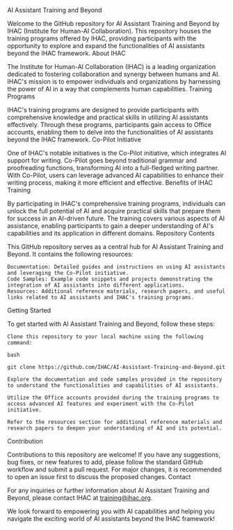 AI Assistant Training and Beyond

Welcome to the GitHub repository for AI Assistant Training and Beyond by IHAC (Institute for Human-AI Collaboration). This repository houses the training programs offered by IHAC, providing participants with the opportunity to explore and expand the functionalities of AI assistants beyond the IHAC framework.
About IHAC

The Institute for Human-AI Collaboration (IHAC) is a leading organization dedicated to fostering collaboration and synergy between humans and AI. IHAC's mission is to empower individuals and organizations by harnessing the power of AI in a way that complements human capabilities.
Training Programs

IHAC's training programs are designed to provide participants with comprehensive knowledge and practical skills in utilizing AI assistants effectively. Through these programs, participants gain access to Office accounts, enabling them to delve into the functionalities of AI assistants beyond the IHAC framework.
Co-Pilot Initiative

One of IHAC's notable initiatives is the Co-Pilot initiative, which integrates AI support for writing. Co-Pilot goes beyond traditional grammar and proofreading functions, transforming AI into a full-fledged writing partner. With Co-Pilot, users can leverage advanced AI capabilities to enhance their writing process, making it more efficient and effective.
Benefits of IHAC Training

By participating in IHAC's comprehensive training programs, individuals can unlock the full potential of AI and acquire practical skills that prepare them for success in an AI-driven future. The training covers various aspects of AI assistance, enabling participants to gain a deeper understanding of AI's capabilities and its application in different domains.
Repository Contents

This GitHub repository serves as a central hub for AI Assistant Training and Beyond. It contains the following resources:

    Documentation: Detailed guides and instructions on using AI assistants and leveraging the Co-Pilot initiative.
    Code Samples: Example code snippets and projects demonstrating the integration of AI assistants into different applications.
    Resources: Additional reference materials, research papers, and useful links related to AI assistants and IHAC's training programs.

Getting Started

To get started with AI Assistant Training and Beyond, follow these steps:

    Clone this repository to your local machine using the following command:

    bash

    git clone https://github.com/IHAC/AI-Assistant-Training-and-Beyond.git

    Explore the documentation and code samples provided in the repository to understand the functionalities and capabilities of AI assistants.

    Utilize the Office accounts provided during the training programs to access advanced AI features and experiment with the Co-Pilot initiative.

    Refer to the resources section for additional reference materials and research papers to deepen your understanding of AI and its potential.

Contribution

Contributions to this repository are welcome! If you have any suggestions, bug fixes, or new features to add, please follow the standard GitHub workflow and submit a pull request. For major changes, it is recommended to open an issue first to discuss the proposed changes.
Contact

For any inquiries or further information about AI Assistant Training and Beyond, please contact IHAC at training@ihac.org.

We look forward to empowering you with AI capabilities and helping you navigate the exciting world of AI assistants beyond the IHAC framework!
